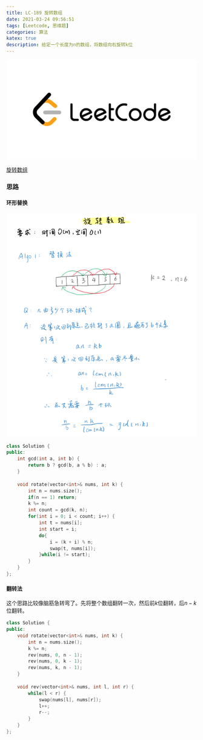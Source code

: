 ```yaml
---
title: LC-189 旋转数组
date: 2021-03-24 09:56:51
tags: [Leetcode, 思维题]
categories: 算法
katex: true
description: 给定一个长度为n的数组，将数组向右旋转k位
---
```


![LC](/images/Leetcode.jpg)

<!--more-->

[旋转数组](https://leetcode-cn.com/problems/rotate-array/)

### **思路**

#### **环形替换**
![algo1](/images/LC-189/algo1.png)

```cpp
class Solution {
public:
    int gcd(int a, int b) {
        return b ? gcd(b, a % b) : a;
    }

    void rotate(vector<int>& nums, int k) {
        int n = nums.size();
        if(n == 1) return;
        k %= n;
        int count = gcd(k, n);
        for(int i = 0; i < count; i++) {
            int t = nums[i];
            int start = i;
            do{
                i = (k + i) % n;
                swap(t, nums[i]);
            }while(i != start);
        }
    }
};
```
#### **翻转法**

这个思路比较像脑筋急转弯了。先将整个数组翻转一次，然后前$k$位翻转，后$n-k$位翻转。

```cpp
class Solution {
public:
    void rotate(vector<int>& nums, int k) {
        int n = nums.size();
        k %= n;
        rev(nums, 0, n - 1);
        rev(nums, 0, k - 1);
        rev(nums, k, n - 1);
    }

    void rev(vector<int>& nums, int l, int r) {
        while(l < r) {
            swap(nums[l], nums[r]);
            l++;
            r--;
        }
    }
};
```